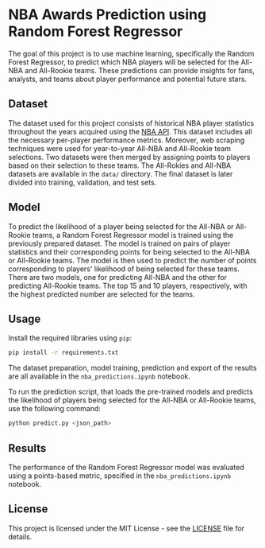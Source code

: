 # NBA Awards Prediction using Random Forest Regressor

The goal of this project is to use machine learning, specifically the Random Forest Regressor, to predict which NBA players will be selected for the All-NBA and All-Rookie teams. These predictions can provide insights for fans, analysts, and teams about player performance and potential future stars.

## Dataset

The dataset used for this project consists of historical NBA player statistics throughout the years acquired using the [NBA API](https://github.com/swar/nba_api). This dataset includes all the necessary per-player performance metrics. Moreover, web scraping techniques were used for year-to-year All-NBA and All-Rookie team selections. Two datasets were then merged by assigning points to players based on their selection to these teams. The All-Rokies and All-NBA datasets are available in the `data/` directory. The final dataset is later divided into training, validation, and test sets.

## Model

To predict the likelihood of a player being selected for the All-NBA or All-Rookie teams, a Random Forest Regressor model is trained using the previously prepared dataset. The model is trained on pairs of player statistics and their corresponding points for being selected to the All-NBA or All-Rookie teams. The model is then used to predict the number of points corresponding to players' likelihood of being selected for these teams. There are two models, one for predicting All-NBA and the other for predicting All-Rookie teams. The top 15 and 10 players, respectively, with the highest predicted number are selected for the teams.

## Usage

Install the required libraries using `pip`:

```bash
pip install -r requirements.txt
```

The dataset preparation, model training, prediction and export of the results are all available in the `nba_predictions.ipynb` notebook.

To run the prediction script, that loads the pre-trained models and predicts the likelihood of players being selected for the All-NBA or All-Rookie teams, use the following command:

```bash
python predict.py <json_path>
```

## Results

The performance of the Random Forest Regressor model was evaluated using a points-based metric, specified in the `nba_predictions.ipynb` notebook.

## License

This project is licensed under the MIT License - see the [LICENSE](LICENSE) file for details.